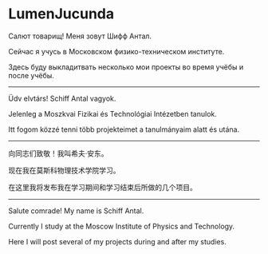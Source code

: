 # LumenJucunda
Салют товарищ! 
Меня зовут Шифф Антал. 

Сейчас я учусь в Московском физико-техническом институте. 

Здесь буду выкладитвать несколько мои проекты во время учёбы и после учёбы.

---
Üdv elvtárs! 
Schiff Antal vagyok. 

Jelenleg a Moszkvai Fizikai és Technológiai Intézetben tanulok. 

Itt fogom közzé tenni több projekteimet a tanulmányaim alatt és utána.

---
向同志们致敬！我叫希夫·安东。

现在我在莫斯科物理技术学院学习。

在这里我将发布我在学习期间和学习结束后所做的几个项目。

---
Salute comrade! 
My name is Schiff Antal. 

Currently I study at the Moscow Institute of Physics and Technology. 

Here I will post several of my projects during and after my studies.
